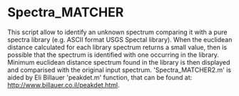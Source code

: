 # Spectra_MATCHER
This script allow to identify an unknown spectrum comparing it with a pure spectra library (e.g. ASCII format USGS Spectal library). When the euclidean distance calculated for each library spectrum returns a small value, then is possible that the spectrum is identified with one occurring in the library. 
Minimum euclidean distance spectrum found in the library is then displayed and comparised with the original input spectrum.
'Spectra_MATCHER2.m' is aided by Eli Billauer 'peakdet.m' function, that can be found at: http://www.billauer.co.il/peakdet.html.
